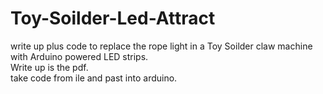 # Toy-Soilder-Led-Attract
write up plus code to replace the rope light in a Toy Soilder claw machine with Arduino powered LED strips.   
Write up is the pdf.   
take code from ile and past into arduino. 
